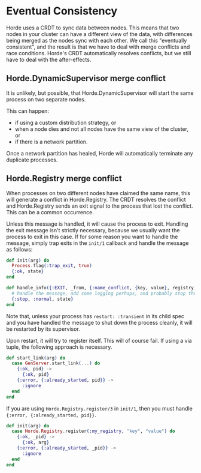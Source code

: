 # Eventual Consistency

Horde uses a CRDT to sync data between nodes. This means that two nodes in your cluster can have a different view of the data, with differences being merged as the nodes sync with each other. We call this "eventually consistent", and the result is that we have to deal with merge conflicts and race conditions. Horde's CRDT automatically resolves conflicts, but we still have to deal with the after-effects.

## Horde.DynamicSupervisor merge conflict

It is unlikely, but possible, that Horde.DynamicSupervisor will start the same process on two separate nodes.

This can happen:
- if using a custom distribution strategy, or
- when a node dies and not all nodes have the same view of the cluster, or
- if there is a network partition.

Once a network partition has healed, Horde will automatically terminate any duplicate processes.

## Horde.Registry merge conflict

When processes on two different nodes have claimed the same name, this will generate a conflict in Horde.Registry. The CRDT resolves the conflict and Horde.Registry sends an exit signal to the process that lost the conflict. This can be a common occurrence.

Unless this message is handled, it will cause the process to exit. Handling the exit message isn't strictly necessary, because we usually want the process to exit in this case. If for some reason you want to handle the message, simply trap exits in the `init/1` callback and handle the message as follows:

```elixir
def init(arg) do
  Process.flag(:trap_exit, true)
  {:ok, state}
end

def handle_info({:EXIT, _from, {:name_conflict, {key, value}, registry, pid}}, state) do
  # handle the message, add some logging perhaps, and probably stop the GenServer.
  {:stop, :normal, state}
end
```

Note that, unless your process has `restart: :transient` in its child spec and you have handled the message to shut down the process cleanly, it will be restarted by its supervisor.

Upon restart, it will try to register itself. This will of course fail. If using a via tuple, the following approach is necessary.

```elixir
def start_link(arg) do
  case GenServer.start_link(...) do
    {:ok, pid} ->
      {:ok, pid}
    {:error, {:already_started, pid}} ->
      :ignore
  end
end
```

If you are using `Horde.Registry.register/3` in `init/1`, then you must handle `{:error, {:already_started, pid}}`.

```elixir
def init(arg) do
  case Horde.Registry.register(:my_registry, "key", "value") do
    {:ok, _pid} ->
      {:ok, arg}
    {:error, {:already_started, _pid}} ->
      :ignore
  end
end
```
